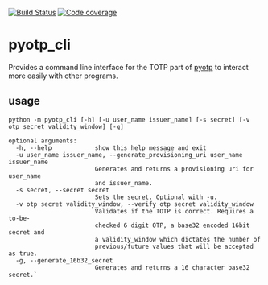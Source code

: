 [![Build Status](https://travis-ci.org/jcjveraa/pyotp_cli.svg?branch=master)](https://travis-ci.org/jcjveraa/pyotp_cli)
[![Code coverage](https://codecov.io/gh/jcjveraa/pyotp_cli/branch/master/graph/badge.svg)](https://codecov.io/gh/jcjveraa/pyotp_cli/)
# pyotp_cli
Provides a command line interface for the TOTP part of [pyotp](https://github.com/pyotp/pyotp) to interact more easily with other programs.

## usage
```
python -m pyotp_cli [-h] [-u user_name issuer_name] [-s secret] [-v otp secret validity_window] [-g]

optional arguments:
  -h, --help            show this help message and exit
  -u user_name issuer_name, --generate_provisioning_uri user_name issuer_name
                        Generates and returns a provisioning uri for user_name
                        and issuer_name.
  -s secret, --secret secret
                        Sets the secret. Optional with -u.
  -v otp secret validity_window, --verify otp secret validity_window
                        Validates if the TOTP is correct. Requires a to-be-
                        checked 6 digit OTP, a base32 encoded 16bit secret and
                        a validity_window which dictates the number of
                        previous/future values that will be acceptad as true.
  -g, --generate_16b32_secret
                        Generates and returns a 16 character base32 secret.`
```
